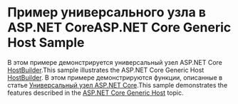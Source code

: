 # <a name="aspnet-core-generic-host-sample"></a><span data-ttu-id="db8bf-101">Пример универсального узла в ASP.NET Core</span><span class="sxs-lookup"><span data-stu-id="db8bf-101">ASP.NET Core Generic Host Sample</span></span>

<span data-ttu-id="db8bf-102">В этом примере демонстрируется универсальный узел ASP.NET Core [HostBuilder](https://docs.microsoft.com/dotnet/api/microsoft.extensions.hosting.ihostedservice).</span><span class="sxs-lookup"><span data-stu-id="db8bf-102">This sample illustrates the ASP.NET Core Generic Host [HostBuilder](https://docs.microsoft.com/dotnet/api/microsoft.extensions.hosting.ihostedservice).</span></span> <span data-ttu-id="db8bf-103">В этом примере демонстрируются функции, описанные в статье [Универсальный узел ASP.NET Core](https://docs.microsoft.com/aspnet/core/fundamentals/host/generic-host).</span><span class="sxs-lookup"><span data-stu-id="db8bf-103">This sample demonstrates the features described in the [ASP.NET Core Generic Host](https://docs.microsoft.com/aspnet/core/fundamentals/host/generic-host) topic.</span></span>
